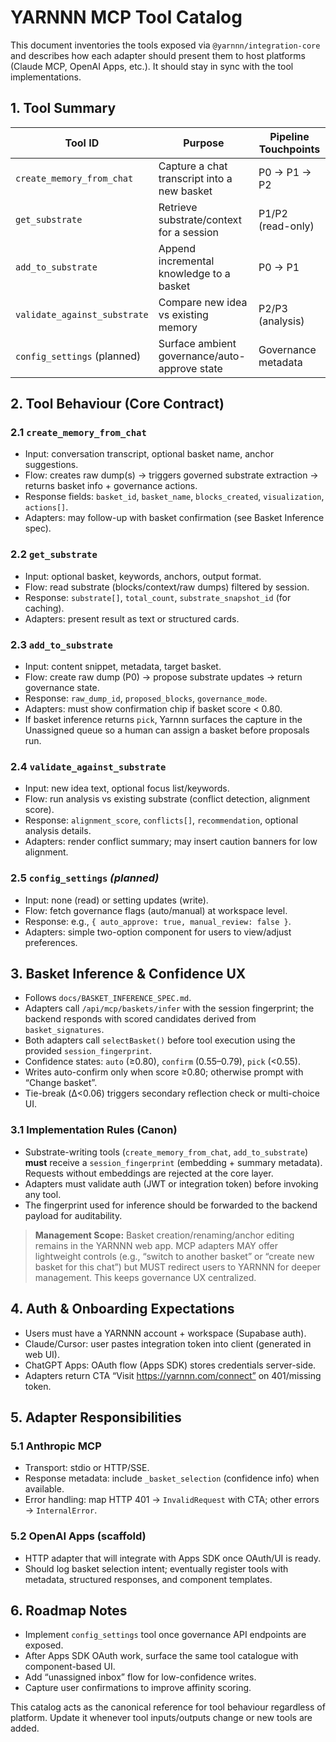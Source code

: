 # YARNNN MCP Tool Catalog

This document inventories the tools exposed via `@yarnnn/integration-core` and
describes how each adapter should present them to host platforms (Claude MCP,
OpenAI Apps, etc.). It should stay in sync with the tool implementations.

## 1. Tool Summary

| Tool ID                  | Purpose                                       | Pipeline Touchpoints |
|-------------------------|-----------------------------------------------|----------------------|
| `create_memory_from_chat` | Capture a chat transcript into a new basket   | P0 → P1 → P2         |
| `get_substrate`           | Retrieve substrate/context for a session      | P1/P2 (read-only)    |
| `add_to_substrate`        | Append incremental knowledge to a basket      | P0 → P1              |
| `validate_against_substrate` | Compare new idea vs existing memory         | P2/P3 (analysis)     |
| `config_settings` (planned) | Surface ambient governance/auto-approve state | Governance metadata  |

## 2. Tool Behaviour (Core Contract)

### 2.1 `create_memory_from_chat`
- Input: conversation transcript, optional basket name, anchor suggestions.  
- Flow: creates raw dump(s) → triggers governed substrate extraction → returns
  basket info + governance actions.
- Response fields: `basket_id`, `basket_name`, `blocks_created`, `visualization`, `actions[]`.
- Adapters: may follow-up with basket confirmation (see Basket Inference spec).

### 2.2 `get_substrate`
- Input: optional basket, keywords, anchors, output format.  
- Flow: read substrate (blocks/context/raw dumps) filtered by session.  
- Response: `substrate[]`, `total_count`, `substrate_snapshot_id` (for caching).
- Adapters: present result as text or structured cards.

### 2.3 `add_to_substrate`
- Input: content snippet, metadata, target basket.  
- Flow: create raw dump (P0) → propose substrate updates → return governance state.  
- Response: `raw_dump_id`, `proposed_blocks`, `governance_mode`.
- Adapters: must show confirmation chip if basket score < 0.80.
- If basket inference returns `pick`, Yarnnn surfaces the capture in the
  Unassigned queue so a human can assign a basket before proposals run.

### 2.4 `validate_against_substrate`
- Input: new idea text, optional focus list/keywords.  
- Flow: run analysis vs existing substrate (conflict detection, alignment score).  
- Response: `alignment_score`, `conflicts[]`, `recommendation`, optional analysis details.  
- Adapters: render conflict summary; may insert caution banners for low alignment.

### 2.5 `config_settings` *(planned)*
- Input: none (read) or setting updates (write).  
- Flow: fetch governance flags (auto/manual) at workspace level.  
- Response: e.g., `{ auto_approve: true, manual_review: false }`.  
- Adapters: simple two-option component for users to view/adjust preferences.

## 3. Basket Inference & Confidence UX
- Follows `docs/BASKET_INFERENCE_SPEC.md`.  
- Adapters call `/api/mcp/baskets/infer` with the session fingerprint; the
  backend responds with scored candidates derived from `basket_signatures`.
- Both adapters call `selectBasket()` before tool execution using the provided
  `session_fingerprint`.  
- Confidence states: `auto` (≥0.80), `confirm` (0.55–0.79), `pick` (<0.55).  
- Writes auto-confirm only when score ≥0.80; otherwise prompt with “Change basket”.
- Tie-break (Δ<0.06) triggers secondary reflection check or multi-choice UI.

### 3.1 Implementation Rules (Canon)
- Substrate-writing tools (`create_memory_from_chat`, `add_to_substrate`) **must**
  receive a `session_fingerprint` (embedding + summary metadata). Requests without
  embeddings are rejected at the core layer.
- Adapters must validate auth (JWT or integration token) before invoking any tool.
- The fingerprint used for inference should be forwarded to the backend payload for
  auditability.

> **Management Scope:** Basket creation/renaming/anchor editing remains in the
> YARNNN web app. MCP adapters MAY offer lightweight controls (e.g., “switch to
> another basket” or “create new basket for this chat”) but MUST redirect users
> to YARNNN for deeper management. This keeps governance UX centralized.

## 4. Auth & Onboarding Expectations
- Users must have a YARNNN account + workspace (Supabase auth).  
- Claude/Cursor: user pastes integration token into client (generated in web UI).  
- ChatGPT Apps: OAuth flow (Apps SDK) stores credentials server-side.  
- Adapters return CTA “Visit https://yarnnn.com/connect” on 401/missing token.

## 5. Adapter Responsibilities

### 5.1 Anthropic MCP
- Transport: stdio or HTTP/SSE.  
- Response metadata: include `_basket_selection` (confidence info) when available.  
- Error handling: map HTTP 401 → `InvalidRequest` with CTA; other errors → `InternalError`.

### 5.2 OpenAI Apps (scaffold)
- HTTP adapter that will integrate with Apps SDK once OAuth/UI is ready.  
- Should log basket selection intent; eventually register tools with metadata,
  structured responses, and component templates.

## 6. Roadmap Notes
- Implement `config_settings` tool once governance API endpoints are exposed.  
- After Apps SDK OAuth work, surface the same tool catalogue with component-based UI.  
- Add “unassigned inbox” flow for low-confidence writes.  
- Capture user confirmations to improve affinity scoring.

This catalog acts as the canonical reference for tool behaviour regardless of
platform. Update it whenever tool inputs/outputs change or new tools are added.
